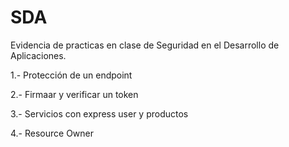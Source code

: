 # SDA
Evidencia de practicas en clase de Seguridad en el Desarrollo de Aplicaciones.

1.- Protección de un endpoint 

2.- Firmaar y verificar un token

3.- Servicios con express user y productos

4.- Resource Owner
